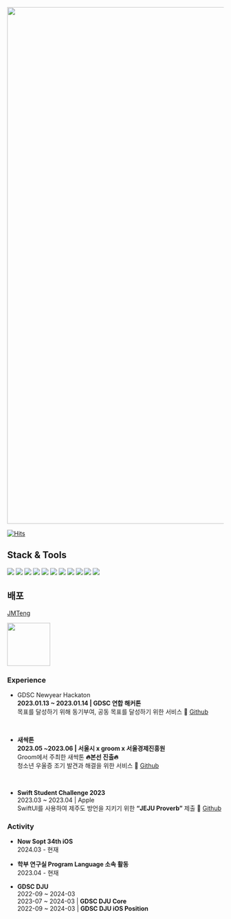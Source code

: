 
<!--
**hooni0918/hooni0918** is a ✨ _special_ ✨ repository because its `README.md` (this file) appears on your GitHub profile.

- 🔭 I’m currently working on ..
- 🌱 I’m currently learning ...
- 👯 I’m looking to collaborate on ...
- 🤔 I’m looking for help with ...
- 💬 Ask me about ...
- 📫 How to reach me: ...
- 😄 Pronouns: ...
- ⚡ Fun fact: ...
-->
<img width="1200" src="https://github.com/hooni0918/hooni0918/assets/109647045/24c2ae92-a64e-4a12-bfda-5bdd3457e4de">



[![Hits](https://hits.seeyoufarm.com/api/count/incr/badge.svg?url=https%3A%2F%2Fgithub.com%2Fhooni0918%2Fhit-counter&count_bg=%2379C83D&title_bg=%23555555&icon=github.svg&icon_color=%23FFFFFF&title=visited&edge_flat=false)](https://hits.seeyoufarm.com)


## Stack & Tools
<p>
<img src="https://img.shields.io/badge/Swift-F05138?&style=flat-square&logo=Swift&logoColor=white"/>
<img src="https://img.shields.io/badge/SwiftUI-2C68B5?&style=flat-square&logo=Swift&logoColor=white"/>
<img src="https://img.shields.io/badge/Xcode-147EFB?&style=flat-square&logo=Xcode&logoColor=white"/>

<!-- <p style="margin-right: 40;"> -->
<img src="https://img.shields.io/badge/Git-F05032?&style=flat-square&logo=Git&logoColor=white"/>
<img src="https://img.shields.io/badge/GitHub-111111?&style=flat-square&logo=GitHub&logoColor=white"/>
<img src="https://img.shields.io/badge/CocoaPods-EE3322?&style=flat-square&logo=CocoaPods&logoColor=white"/> 
<img src="https://img.shields.io/badge/Postman-FF6C37?&style=flat-square&logo=Postman&logoColor=white"/>
<img src="https://img.shields.io/badge/Figma-ef8c7d?&style=flat-square&logo=Figma&logoColor=white"/>
<img src="https://img.shields.io/badge/jira-0052CC?&style=flat-square&logo=jira&logoColor=white"/>
<img src="https://img.shields.io/badge/slack-4A154B?&style=flat-square&logo=slack&logoColor=white"/>
<img src="https://img.shields.io/badge/notion-000000?&style=flat-square&logo=notion&logoColor=white"/>


## 배포
[JMTeng](https://apps.apple.com/kr/app/jmteng-%EC%9A%B0%EB%A6%AC%EB%A7%8C%EC%9D%98-%EB%A7%9B%EC%A7%91%EB%A6%AC%EC%8A%A4%ED%8A%B8/id6478379579) 

<img width="100" height="100" src= "https://github.com/hooni0918/hooni0918/assets/109647045/0b10a698-43db-4b9d-b83d-6ea986405ec4">

### **Experience**

- GDSC Newyear Hackaton <br>
**2023.01.13 ~ 2023.01.14 | GDSC 연합 해커톤**<br>
목표를 달성하기 위해 동기부여, 공동 목표를 달성하기 위한 서비스
🔗 [Github](https://github.com/GDSC-Hackathon-TeamB)

<br>

- **새싹톤** <br>
**2023.05 ~2023.06 | 서울시 x groom x 서울경제진흥원**<br>
Groom에서 주최한 새싹톤  **🔥본선 진출🔥**<br>
청소년 우울증 조기 발견과 해결을 위한 서비스
🔗 [Github](https://github.com/hooni0918/Sesacthon_DoitDoitChu/tree/main)

<br>

- **Swift Student Challenge 2023** <br>
2023.03 ~ 2023.04 | Apple<br>
SwiftUI를 사용하여 제주도 방언을 지키기 위한 **“JEJU Proverb”** 제출
🔗 [Github](https://github.com/hooni0918/WWDC2023-Scholaship)

### Activity

- **Now Sopt 34th iOS**<br>2024.03 - 현재
  
- **학부 연구실 Program Language 소속 활동**<br>
  2023.04 - 현재
  
- **GDSC DJU**<br>
2022-09 ~ 2024-03<br>
2023-07 ~ 2024-03  |  **GDSC DJU Core** <br>
2022-09 ~ 2024-03  |  **GDSC DJU iOS Position**
</div>
